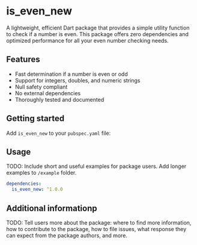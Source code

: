 # is_even_new

A lightweight, efficient Dart package that provides a simple utility function to check if a number is even. This package offers zero dependencies and optimized performance for all your even number checking needs.

## Features

- Fast determination if a number is even or odd
- Support for integers, doubles, and numeric strings
- Null safety compliant
- No external dependencies
- Thoroughly tested and documented

## Getting started

Add `is_even_new` to your `pubspec.yaml` file:

## Usage

TODO: Include short and useful examples for package users. Add longer examples
to `/example` folder.

```yaml
dependencies:
  is_even_new: ^1.0.0
```

## Additional informationp

TODO: Tell users more about the package: where to find more information, how to
contribute to the package, how to file issues, what response they can expect
from the package authors, and more.
